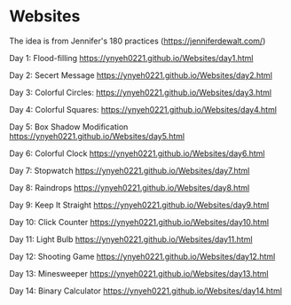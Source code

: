 # Websites

The idea is from Jennifer's 180 practices (https://jenniferdewalt.com/)

Day 1: Flood-filling https://ynyeh0221.github.io/Websites/day1.html

Day 2: Secert Message https://ynyeh0221.github.io/Websites/day2.html

Day 3: Colorful Circles: https://ynyeh0221.github.io/Websites/day3.html

Day 4: Colorful Squares: https://ynyeh0221.github.io/Websites/day4.html

Day 5: Box Shadow Modification https://ynyeh0221.github.io/Websites/day5.html

Day 6: Colorful Clock https://ynyeh0221.github.io/Websites/day6.html

Day 7: Stopwatch https://ynyeh0221.github.io/Websites/day7.html

Day 8: Raindrops https://ynyeh0221.github.io/Websites/day8.html

Day 9: Keep It Straight https://ynyeh0221.github.io/Websites/day9.html

Day 10: Click Counter https://ynyeh0221.github.io/Websites/day10.html

Day 11: Light Bulb https://ynyeh0221.github.io/Websites/day11.html

Day 12: Shooting Game https://ynyeh0221.github.io/Websites/day12.html

Day 13: Minesweeper https://ynyeh0221.github.io/Websites/day13.html

Day 14: Binary Calculator https://ynyeh0221.github.io/Websites/day14.html
